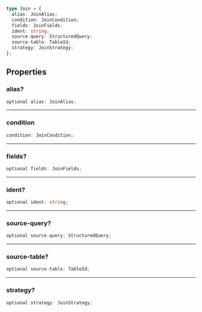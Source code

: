 ```ts
type Join = {
  alias: JoinAlias;
  condition: JoinCondition;
  fields: JoinFields;
  ident: string;
  source-query: StructuredQuery;
  source-table: TableId;
  strategy: JoinStrategy;
};
```

## Properties

### alias?

```ts
optional alias: JoinAlias;
```

***

### condition

```ts
condition: JoinCondition;
```

***

### fields?

```ts
optional fields: JoinFields;
```

***

### ident?

```ts
optional ident: string;
```

***

### source-query?

```ts
optional source-query: StructuredQuery;
```

***

### source-table?

```ts
optional source-table: TableId;
```

***

### strategy?

```ts
optional strategy: JoinStrategy;
```
